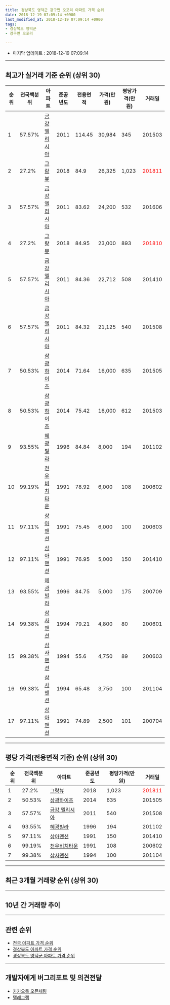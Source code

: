 ```yaml
---
title: 경상북도 영덕군 강구면 오포리 아파트 가격 순위
date: 2018-12-19 07:09:14 +0900
last_modified_at: 2018-12-19 07:09:14 +0900
tags:
- 경상북도 영덕군
- 강구면 오포리

---
```


* 마지막 업데이트 : 2018-12-19 07:09:14

---

## 최고가 실거래 기준 순위 (상위 30)


|순위|전국백분위|아파트|준공년도|전용면적|가격(만원)|평당가격(만원)|거래일|
|---|---|---|---|---|---|---|---|
|1|57.57%|[금강 엘리시아](https://search.naver.com/search.naver?query=%EA%B2%BD%EC%83%81%EB%B6%81%EB%8F%84+%EC%98%81%EB%8D%95%EA%B5%B0+%EA%B0%95%EA%B5%AC%EB%A9%B4+%EC%98%A4%ED%8F%AC%EB%A6%AC+%EA%B8%88%EA%B0%95+%EC%97%98%EB%A6%AC%EC%8B%9C%EC%95%84)|2011|114.45|30,984|345|201503|
|2|27.2%|[그랑뷰](https://search.naver.com/search.naver?query=%EA%B2%BD%EC%83%81%EB%B6%81%EB%8F%84+%EC%98%81%EB%8D%95%EA%B5%B0+%EA%B0%95%EA%B5%AC%EB%A9%B4+%EC%98%A4%ED%8F%AC%EB%A6%AC+%EA%B7%B8%EB%9E%91%EB%B7%B0)|2018|84.9|26,325|1,023|<span style="color:red">201811</span>|
|3|57.57%|[금강 엘리시아](https://search.naver.com/search.naver?query=%EA%B2%BD%EC%83%81%EB%B6%81%EB%8F%84+%EC%98%81%EB%8D%95%EA%B5%B0+%EA%B0%95%EA%B5%AC%EB%A9%B4+%EC%98%A4%ED%8F%AC%EB%A6%AC+%EA%B8%88%EA%B0%95+%EC%97%98%EB%A6%AC%EC%8B%9C%EC%95%84)|2011|83.62|24,200|532|201606|
|4|27.2%|[그랑뷰](https://search.naver.com/search.naver?query=%EA%B2%BD%EC%83%81%EB%B6%81%EB%8F%84+%EC%98%81%EB%8D%95%EA%B5%B0+%EA%B0%95%EA%B5%AC%EB%A9%B4+%EC%98%A4%ED%8F%AC%EB%A6%AC+%EA%B7%B8%EB%9E%91%EB%B7%B0)|2018|84.95|23,000|893|<span style="color:red">201810</span>|
|5|57.57%|[금강 엘리시아](https://search.naver.com/search.naver?query=%EA%B2%BD%EC%83%81%EB%B6%81%EB%8F%84+%EC%98%81%EB%8D%95%EA%B5%B0+%EA%B0%95%EA%B5%AC%EB%A9%B4+%EC%98%A4%ED%8F%AC%EB%A6%AC+%EA%B8%88%EA%B0%95+%EC%97%98%EB%A6%AC%EC%8B%9C%EC%95%84)|2011|84.36|22,712|508|201410|
|6|57.57%|[금강 엘리시아](https://search.naver.com/search.naver?query=%EA%B2%BD%EC%83%81%EB%B6%81%EB%8F%84+%EC%98%81%EB%8D%95%EA%B5%B0+%EA%B0%95%EA%B5%AC%EB%A9%B4+%EC%98%A4%ED%8F%AC%EB%A6%AC+%EA%B8%88%EA%B0%95+%EC%97%98%EB%A6%AC%EC%8B%9C%EC%95%84)|2011|84.32|21,125|540|201508|
|7|50.53%|[삼광하이츠](https://search.naver.com/search.naver?query=%EA%B2%BD%EC%83%81%EB%B6%81%EB%8F%84+%EC%98%81%EB%8D%95%EA%B5%B0+%EA%B0%95%EA%B5%AC%EB%A9%B4+%EC%98%A4%ED%8F%AC%EB%A6%AC+%EC%82%BC%EA%B4%91%ED%95%98%EC%9D%B4%EC%B8%A0)|2014|71.64|16,000|635|201505|
|8|50.53%|[삼광하이츠](https://search.naver.com/search.naver?query=%EA%B2%BD%EC%83%81%EB%B6%81%EB%8F%84+%EC%98%81%EB%8D%95%EA%B5%B0+%EA%B0%95%EA%B5%AC%EB%A9%B4+%EC%98%A4%ED%8F%AC%EB%A6%AC+%EC%82%BC%EA%B4%91%ED%95%98%EC%9D%B4%EC%B8%A0)|2014|75.42|16,000|612|201503|
|9|93.55%|[혜광빌라](https://search.naver.com/search.naver?query=%EA%B2%BD%EC%83%81%EB%B6%81%EB%8F%84+%EC%98%81%EB%8D%95%EA%B5%B0+%EA%B0%95%EA%B5%AC%EB%A9%B4+%EC%98%A4%ED%8F%AC%EB%A6%AC+%ED%98%9C%EA%B4%91%EB%B9%8C%EB%9D%BC)|1996|84.84|8,000|194|201102|
|10|99.19%|[천우비치타운](https://search.naver.com/search.naver?query=%EA%B2%BD%EC%83%81%EB%B6%81%EB%8F%84+%EC%98%81%EB%8D%95%EA%B5%B0+%EA%B0%95%EA%B5%AC%EB%A9%B4+%EC%98%A4%ED%8F%AC%EB%A6%AC+%EC%B2%9C%EC%9A%B0%EB%B9%84%EC%B9%98%ED%83%80%EC%9A%B4)|1991|78.92|6,000|108|200602|
|11|97.11%|[상아맨션](https://search.naver.com/search.naver?query=%EA%B2%BD%EC%83%81%EB%B6%81%EB%8F%84+%EC%98%81%EB%8D%95%EA%B5%B0+%EA%B0%95%EA%B5%AC%EB%A9%B4+%EC%98%A4%ED%8F%AC%EB%A6%AC+%EC%83%81%EC%95%84%EB%A7%A8%EC%85%98)|1991|75.45|6,000|100|200603|
|12|97.11%|[상아맨션](https://search.naver.com/search.naver?query=%EA%B2%BD%EC%83%81%EB%B6%81%EB%8F%84+%EC%98%81%EB%8D%95%EA%B5%B0+%EA%B0%95%EA%B5%AC%EB%A9%B4+%EC%98%A4%ED%8F%AC%EB%A6%AC+%EC%83%81%EC%95%84%EB%A7%A8%EC%85%98)|1991|76.95|5,000|150|201410|
|13|93.55%|[혜광빌라](https://search.naver.com/search.naver?query=%EA%B2%BD%EC%83%81%EB%B6%81%EB%8F%84+%EC%98%81%EB%8D%95%EA%B5%B0+%EA%B0%95%EA%B5%AC%EB%A9%B4+%EC%98%A4%ED%8F%AC%EB%A6%AC+%ED%98%9C%EA%B4%91%EB%B9%8C%EB%9D%BC)|1996|84.75|5,000|175|200709|
|14|99.38%|[삼사맨션](https://search.naver.com/search.naver?query=%EA%B2%BD%EC%83%81%EB%B6%81%EB%8F%84+%EC%98%81%EB%8D%95%EA%B5%B0+%EA%B0%95%EA%B5%AC%EB%A9%B4+%EC%98%A4%ED%8F%AC%EB%A6%AC+%EC%82%BC%EC%82%AC%EB%A7%A8%EC%85%98)|1994|79.21|4,800|80|200601|
|15|99.38%|[삼사맨션](https://search.naver.com/search.naver?query=%EA%B2%BD%EC%83%81%EB%B6%81%EB%8F%84+%EC%98%81%EB%8D%95%EA%B5%B0+%EA%B0%95%EA%B5%AC%EB%A9%B4+%EC%98%A4%ED%8F%AC%EB%A6%AC+%EC%82%BC%EC%82%AC%EB%A7%A8%EC%85%98)|1994|55.6|4,750|89|200603|
|16|99.38%|[삼사맨션](https://search.naver.com/search.naver?query=%EA%B2%BD%EC%83%81%EB%B6%81%EB%8F%84+%EC%98%81%EB%8D%95%EA%B5%B0+%EA%B0%95%EA%B5%AC%EB%A9%B4+%EC%98%A4%ED%8F%AC%EB%A6%AC+%EC%82%BC%EC%82%AC%EB%A7%A8%EC%85%98)|1994|65.48|3,750|100|201104|
|17|97.11%|[상아맨션](https://search.naver.com/search.naver?query=%EA%B2%BD%EC%83%81%EB%B6%81%EB%8F%84+%EC%98%81%EB%8D%95%EA%B5%B0+%EA%B0%95%EA%B5%AC%EB%A9%B4+%EC%98%A4%ED%8F%AC%EB%A6%AC+%EC%83%81%EC%95%84%EB%A7%A8%EC%85%98)|1991|74.89|2,500|101|200704|


---

## 평당 가격(전용면적 기준) 순위 (상위 30)


|순위|전국백분위|아파트|준공년도|평당가격(만원)|거래일|
|---|---|---|---|---|---|
|1|27.2%|[그랑뷰](https://search.naver.com/search.naver?query=%EA%B2%BD%EC%83%81%EB%B6%81%EB%8F%84+%EC%98%81%EB%8D%95%EA%B5%B0+%EA%B0%95%EA%B5%AC%EB%A9%B4+%EC%98%A4%ED%8F%AC%EB%A6%AC+%EA%B7%B8%EB%9E%91%EB%B7%B0)|2018|1,023|<span style="color:red">201811</span>|
|2|50.53%|[삼광하이츠](https://search.naver.com/search.naver?query=%EA%B2%BD%EC%83%81%EB%B6%81%EB%8F%84+%EC%98%81%EB%8D%95%EA%B5%B0+%EA%B0%95%EA%B5%AC%EB%A9%B4+%EC%98%A4%ED%8F%AC%EB%A6%AC+%EC%82%BC%EA%B4%91%ED%95%98%EC%9D%B4%EC%B8%A0)|2014|635|201505|
|3|57.57%|[금강 엘리시아](https://search.naver.com/search.naver?query=%EA%B2%BD%EC%83%81%EB%B6%81%EB%8F%84+%EC%98%81%EB%8D%95%EA%B5%B0+%EA%B0%95%EA%B5%AC%EB%A9%B4+%EC%98%A4%ED%8F%AC%EB%A6%AC+%EA%B8%88%EA%B0%95+%EC%97%98%EB%A6%AC%EC%8B%9C%EC%95%84)|2011|540|201508|
|4|93.55%|[혜광빌라](https://search.naver.com/search.naver?query=%EA%B2%BD%EC%83%81%EB%B6%81%EB%8F%84+%EC%98%81%EB%8D%95%EA%B5%B0+%EA%B0%95%EA%B5%AC%EB%A9%B4+%EC%98%A4%ED%8F%AC%EB%A6%AC+%ED%98%9C%EA%B4%91%EB%B9%8C%EB%9D%BC)|1996|194|201102|
|5|97.11%|[상아맨션](https://search.naver.com/search.naver?query=%EA%B2%BD%EC%83%81%EB%B6%81%EB%8F%84+%EC%98%81%EB%8D%95%EA%B5%B0+%EA%B0%95%EA%B5%AC%EB%A9%B4+%EC%98%A4%ED%8F%AC%EB%A6%AC+%EC%83%81%EC%95%84%EB%A7%A8%EC%85%98)|1991|150|201410|
|6|99.19%|[천우비치타운](https://search.naver.com/search.naver?query=%EA%B2%BD%EC%83%81%EB%B6%81%EB%8F%84+%EC%98%81%EB%8D%95%EA%B5%B0+%EA%B0%95%EA%B5%AC%EB%A9%B4+%EC%98%A4%ED%8F%AC%EB%A6%AC+%EC%B2%9C%EC%9A%B0%EB%B9%84%EC%B9%98%ED%83%80%EC%9A%B4)|1991|108|200602|
|7|99.38%|[삼사맨션](https://search.naver.com/search.naver?query=%EA%B2%BD%EC%83%81%EB%B6%81%EB%8F%84+%EC%98%81%EB%8D%95%EA%B5%B0+%EA%B0%95%EA%B5%AC%EB%A9%B4+%EC%98%A4%ED%8F%AC%EB%A6%AC+%EC%82%BC%EC%82%AC%EB%A7%A8%EC%85%98)|1994|100|201104|


---

## 최근 3개월 거래량 순위 (상위 30)


<div style="width:100%;">
    <canvas id="deal_count_ranking" height="250"></canvas>
</div>


<script>
new Chart(document.getElementById("deal_count_ranking"), {
    type: 'horizontalBar',
    data: {
        labels: ['그랑뷰', '삼사맨션', '천우비치타운', '삼광하이츠'],
        datasets: [{
            label: '실거래 수',
            data: [2, 1, 1, 1],
            borderColor: "rgba(255, 0, 128, 1)",
            backgroundColor: "rgba(255, 0, 128, 0.5)",
            fill: false,
        }]
    },
    options: {
        responsive: true,
        title: {
            display: true,
            text: '최근 3개월 거래량 순위'
        },
        tooltips: {
            mode: 'index',
            intersect: false,
            callbacks: {
                title: function(tooltipItems, data) {
                    return "실거래 수:";
                },
                label: function(tooltipItem, data) {
                    return data.labels[tooltipItem.index] + ": " + tooltipItem.xLabel;
                }
            }
        },
        hover: {
            mode: 'nearest',
            intersect: true
        },
        scales: {
            xAxes: [{
                display: true,
                scaleLabel: {
                    display: true,
                    labelString: '실거래 수'
                },
                ticks: {
                    suggestedMin: 0,
                }
            }],
            yAxes: [{
                display: true,
                ticks: {
                    autoSkip: false,
                    callback: function(value, index, values) {
                        if (value.length > 15)
                            return value.substr(0, 13) + "...";
                        else
                            return value;
                    }
                },
                scaleLabel: {
                    display: false,
                }
            }]
        }
    }
});

</script>


---

## 10년 간 거래량 추이


<div style="width:100%;">
    <canvas id="deal_progress" height="250"></canvas>
</div>

<script>
new Chart(document.getElementById("deal_progress"), {
    type: 'line',
    data: {
        labels: ['200812','200901','200902','200903','200904','200905','200906','200907','200908','200909','200910','200911','200912','201001','201002','201003','201004','201005','201006','201007','201008','201009','201010','201011','201012','201101','201102','201103','201104','201105','201106','201107','201108','201109','201110','201111','201112','201201','201202','201203','201204','201205','201206','201207','201208','201209','201210','201211','201212','201301','201302','201303','201304','201305','201306','201307','201308','201309','201310','201311','201312','201401','201402','201403','201404','201405','201406','201407','201408','201409','201410','201411','201412','201501','201502','201503','201504','201505','201506','201507','201508','201509','201510','201511','201512','201601','201602','201603','201604','201605','201606','201607','201608','201609','201610','201611','201612','201701','201702','201703','201704','201705','201706','201707','201708','201709','201710','201711','201712','201801','201802','201803','201804','201805','201806','201807','201808','201809','201810','201811','201812'],
        datasets: [{
            label: '실거래 수',
            pointRadius: 1,
            data: [0, 0, 0, 0, 0, 0, 0, 0, 0, 1, 1, 0, 0, 0, 0, 1, 2, 0, 2, 0, 1, 0, 1, 2, 1, 0, 2, 0, 2, 1, 0, 1, 1, 1, 0, 11, 1, 1, 0, 1, 1, 1, 0, 1, 1, 0, 1, 2, 0, 1, 0, 0, 0, 0, 0, 0, 0, 0, 1, 0, 0, 0, 1, 1, 0, 2, 0, 1, 2, 0, 2, 0, 7, 0, 0, 4, 1, 5, 2, 3, 5, 0, 3, 0, 1, 1, 2, 0, 3, 1, 1, 1, 1, 0, 2, 0, 0, 1, 0, 0, 0, 1, 0, 0, 1, 0, 3, 2, 0, 0, 0, 1, 0, 0, 3, 0, 0, 0, 2, 2, 1],
            borderColor: "rgba(255, 201, 14, 1)",
            backgroundColor: "rgba(255, 201, 14, 0.5)",
            fill: true,
        }]
    },
    options: {
        responsive: true,
        title: {
            display: true,
            text: '10년간 거래량 추이'
        },
        tooltips: {
            mode: 'index',
            intersect: false,
        },
        hover: {
            mode: 'nearest',
            intersect: true
        },
        scales: {
            xAxes: [{
                display: true,
                scaleLabel: {
                    display: true,
                    labelString: '년/월'
                }
            }],
            yAxes: [{
                display: true,
                ticks: {
                    suggestedMin: 0,
                },
                scaleLabel: {
                    display: true,
                    labelString: '실거래 수'
                }
            }]
        }
    }
});

</script>


---

## 관련 순위

- [전국 아파트 가격 순위](https://inasie.github.io/apt-ranking/전국)
- [경상북도 아파트 가격 순위](https://inasie.github.io/apt-ranking/경상북도)
- [경상북도 영덕군 아파트 가격 순위](https://inasie.github.io/apt-ranking/경상북도-영덕군)


---

## 개발자에게 버그리포트 및 의견전달

- [카카오톡 오픈채팅](https://open.kakao.com/o/gLJUAP4)
- [텔레그램](https://t.me/inasie)

